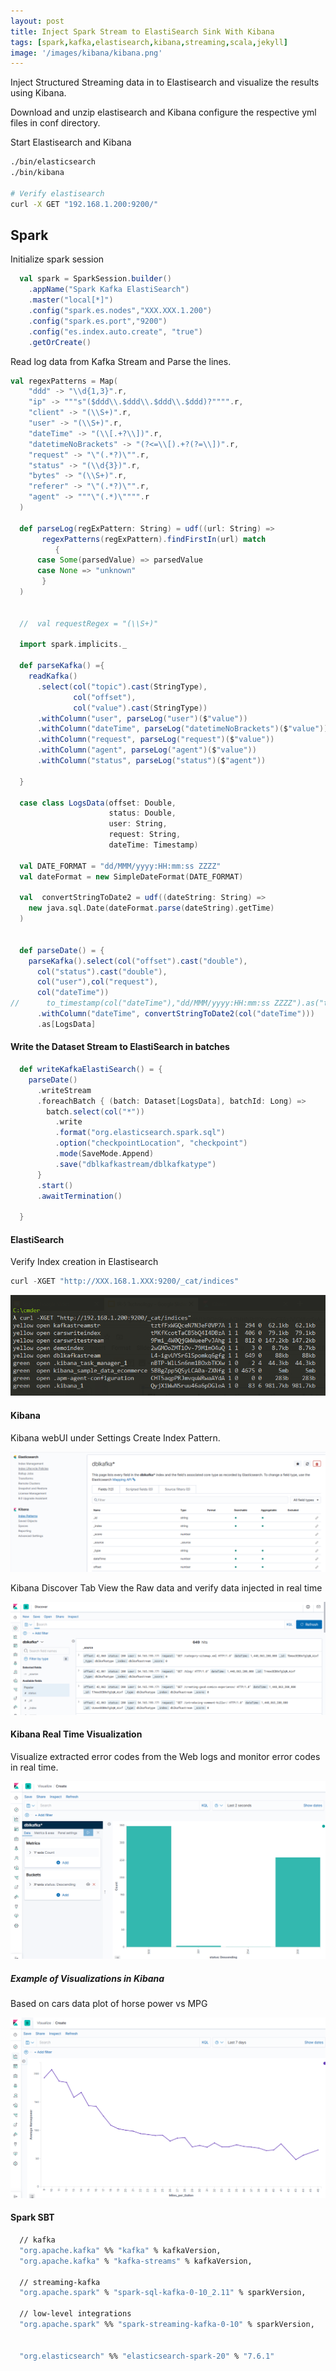 ```yaml
---
layout: post
title: Inject Spark Stream to ElastiSearch Sink With Kibana
tags: [spark,kafka,elastisearch,kibana,streaming,scala,jekyll]
image: '/images/kibana/kibana.png'
---
```


Inject Structured Streaming data in to Elastisearch and visualize the results using Kibana.

Download and unzip elastisearch and Kibana configure the respective yml files in conf directory.

 Start Elastisearch and Kibana

```sh
./bin/elasticsearch
./bin/kibana

# Verify elastisearch
curl -X GET "192.168.1.200:9200/"

```

## Spark

Initialize spark session

```scala
  val spark = SparkSession.builder()
    .appName("Spark Kafka ElastiSearch")
    .master("local[*]")
    .config("spark.es.nodes","XXX.XXX.1.200")
    .config("spark.es.port","9200")
    .config("es.index.auto.create", "true")
    .getOrCreate()
```

Read log data from Kafka Stream and Parse the lines.

```scala
val regexPatterns = Map(
    "ddd" -> "\\d{1,3}".r,
    "ip" -> """s"($ddd\\.$ddd\\.$ddd\\.$ddd)?"""".r,
    "client" -> "(\\S+)".r,
    "user" -> "(\\S+)".r,
    "dateTime" -> "(\\[.+?\\])".r,
    "datetimeNoBrackets" -> "(?<=\\[).+?(?=\\])".r,
    "request" -> "\"(.*?)\"".r,
    "status" -> "(\\d{3})".r,
    "bytes" -> "(\\S+)".r,
    "referer" -> "\"(.*?)\"".r,
    "agent" -> """\"(.*)\"""".r
  )

  def parseLog(regExPattern: String) = udf((url: String) =>
       regexPatterns(regExPattern).findFirstIn(url) match
          {
      case Some(parsedValue) => parsedValue
      case None => "unknown"
       }
  )


  //  val requestRegex = "(\\S+)"

  import spark.implicits._

  def parseKafka() ={
    readKafka()
      .select(col("topic").cast(StringType),
              col("offset"),
              col("value").cast(StringType))
      .withColumn("user", parseLog("user")($"value"))
      .withColumn("dateTime", parseLog("datetimeNoBrackets")($"value"))
      .withColumn("request", parseLog("request")($"value"))
      .withColumn("agent", parseLog("agent")($"value"))
      .withColumn("status", parseLog("status")($"agent"))

  }

  case class LogsData(offset: Double,
                      status: Double,
                      user: String,
                      request: String,
                      dateTime: Timestamp)

  val DATE_FORMAT = "dd/MMM/yyyy:HH:mm:ss ZZZZ"
  val dateFormat = new SimpleDateFormat(DATE_FORMAT)

  val  convertStringToDate2 = udf((dateString: String) =>
    new java.sql.Date(dateFormat.parse(dateString).getTime)
  )


  def parseDate() = {
    parseKafka().select(col("offset").cast("double"),
      col("status").cast("double"),
      col("user"),col("request"),
      col("dateTime"))
//      to_timestamp(col("dateTime"),"dd/MMM/yyyy:HH:mm:ss ZZZZ").as("to_date"))
      .withColumn("dateTime", convertStringToDate2(col("dateTime")))
      .as[LogsData]
```



#### Write the Dataset Stream to ElastiSearch in batches

```scala
  def writeKafkaElastiSearch() = {
    parseDate()
      .writeStream
      .foreachBatch { (batch: Dataset[LogsData], batchId: Long) =>
        batch.select(col("*"))
          .write
          .format("org.elasticsearch.spark.sql")
          .option("checkpointLocation", "checkpoint")
          .mode(SaveMode.Append)
          .save("dblkafkastream/dblkafkatype")
      }
      .start()
      .awaitTermination()

  }
```

#### ElastiSearch

Verify Index creation in Elastisearch

```scala
curl -XGET "http://XXX.168.1.XXX:9200/_cat/indices"
```

![](/images/kibana/cat_indices.png)

#### Kibana

Kibana webUI under Settings Create Index Pattern.

![](/images/kibana/index-pattern.png)

Kibana Discover Tab View the Raw data and verify data injected in real time

![](/images/kibana/kibana-raw-data.png)

#### Kibana Real Time Visualization 

Visualize extracted error codes from the Web logs and monitor error codes in real time.

![](/images/kibana/error-stats.png)

##### Example of Visualizations in Kibana

Based on cars data plot of horse power vs MPG

![](/images/kibana/avghp-mpg.png)



#### Spark SBT

```sh
  // kafka
  "org.apache.kafka" %% "kafka" % kafkaVersion,
  "org.apache.kafka" % "kafka-streams" % kafkaVersion,

  // streaming-kafka
  "org.apache.spark" % "spark-sql-kafka-0-10_2.11" % sparkVersion,

  // low-level integrations
  "org.apache.spark" %% "spark-streaming-kafka-0-10" % sparkVersion,


  "org.elasticsearch" %% "elasticsearch-spark-20" % "7.6.1"
```

